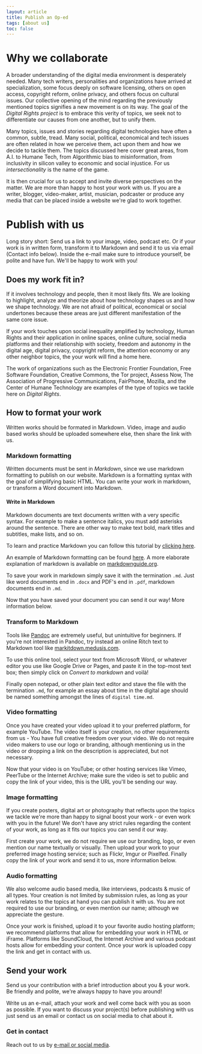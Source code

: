 ```yaml
---
layout: article
title: Publish an Op-ed
tags: [about us]
toc: false
---
```


# Why we collaborate

A broader understanding of the digital media environment is desperately needed. Many tech writers, personalities and organizations have arrived at specialization, some focus deeply on software licensing, others on open access, copyright reform, online privacy, and others focus on cultural issues. Our collective opening of the mind regarding the previously mentioned topics signifies a new movement is on its way. The goal of the *Digital Rights project* is to embrace this verity of topics, we seek not to differentiate our causes from one another, but to unify them.

Many topics, issues and stories regarding digital technologies have often a common, subtle, tread. Many social, political, economical and tech issues are often related in how we perceive them, act upon them and how we decide to tackle them. The topics discussed here cover great areas, from A.I. to Humane Tech, from Algorithmic bias to misinformation, from inclusivity in silicon valley to economic and social injustice. For us *intersectionality* is the name of the game.

It is then crucial for us to accept and invite diverse perspectives on the matter. We are more than happy to host your work with us. If you are a writer, blogger, video-maker, artist, musician, podcaster or produce any media that can be placed inside a website we're glad to work together.

# Publish with us

Long story short: Send us a link to your image, video, podcast etc. Or if your work is in written form, transform it to Markdown and send it to us via email (Contact info below). Inside the e-mail make sure to introduce yourself, be polite and have fun. We'll be happy to work with you!


## Does my work fit in?

If it involves technology and people, then it most likely fits. We are looking to highlight, analyze and theorize about how technology shapes us and how we shape technology. We are not afraid of political, economical or social undertones because these areas are just different manifestation of the same core issue.

If your work touches upon social inequality amplified by technology, Human Rights and their application in online spaces, online culture, social media platforms and their relationship with society, freedom and autonomy in the digital age, digital privacy, copyright reform, the attention economy or any other neighbor topics, the your work will find a home here.

The work of organizations such as the Electronic Frontier Foundation, Free Software Foundation, Creative Commons, the Tor project, Assess Now, The Association of Progressive Communications, FairPhone, Mozilla, and the Center of Humane Technology are examples of the type of topics we tackle here on *Digital Rights*.

## How to format your work

Written works should be formated in Markdown. Video, image and audio based works should be uploaded somewhere else, then share the link with us.

### Markdown formatting

Written documents must be sent in *Markdown*, since we use markdown formatting to publish on our website. Markdown is a formatting syntax with the goal of simplifying basic HTML. You can write your work in markdown, or transform a Word document into Markdown.

#### Write in Markdown

Markdown documents are text documents written with a very specific syntax. For example to make a sentence italics, you must add asterisks around the sentence. There are other way to make text bold, mark titles and subtitles, make lists, and so on.

To learn and practice Markdown you can follow this tutorial by [clicking here][ch].

[ch]: https://www.markdowntutorial.com/

An example of Markdown formatting can be found [here](https://en.wikipedia.org/wiki/Markdown#Example). A more elaborate explanation of markdown is available on [markdownguide.org](https://www.markdownguide.org/).

To save your work in markdown simply save it with the termination `.md`. Just like word documents end in `.docx` and PDF's end in `.pdf`, markdown documents end in `.md`.

Now that you have saved your document you can send it our way! More information below.

### Transform to Markdown

Tools like [Pandoc](https://pandoc.org/) are extremely useful, but unintuitive for beginners. If you're not interested in Pandoc, try instead an online Ritch text to Markdown tool like [markitdown.medusis.com](http://markitdown.medusis.com/).

To use this online tool, select your text from Microsoft Word, or whatever editor you use like Google Drive or Pages, and paste it in the top-most text box; then simply click on *Convert to markdown* and voilà!


Finally open notepad, or other plain text editor and stave the file with the termination `.md`, for example an essay about time in the digital age should be named something amongst the lines of `digital time.md`.

### Video formatting

Once you have created your video upload it to your preferred platform, for example YouTube. The video itself is your creation, no other requirements from us - You have full creative freedom over your video. We do not require video makers to use our logo or branding, although mentioning us in the video or dropping a link on the description is appreciated, but not necessary.

Now that your video is on YouTube; or other hosting services like Vimeo, PeerTube or the Internet Archive; make sure the video is set to public and copy the link of your video, this is the URL you'll be sending our way.

### Image formatting

If you create posters, digital art or photography that reflects upon the topics we tackle we're more than happy to signal boost your work - or even work with you in the future! We don't have any strict rules regarding the content of your work, as long as it fits our topics you can send it our way.

First create your work, we do not require we use our branding, logo, or even mention our name textually or visually. Then upload your work to your preferred image hosting service; such as Flickr, Imgur or Pixelfed. Finally copy the link of your work and send it to us, more information below.

### Audio formatting

We also welcome audio based media, like interviews, podcasts & music of all types. Your creation is not limited by submission rules, as long as your work relates to the topics at hand you can publish it with us. You are not required to use our branding, or even mention our name; although we appreciate the gesture.

Once your work is finished, upload it to your favorite audio hosting platform; we recommend platforms that allow for embedding your work in HTML or iFrame. Platforms like SoundCloud, the Internet Archive and various podcast hosts allow for embedding your content. Once your work is uploaded copy the link and get in contact with us.  

## Send your work

Send us your contribution with a brief introduction about you & your work. Be friendly and polite, we're always happy to have you around!

Write us an e-mail, attach your work and well come back with you as soon as possible. If you want to discuss your project(s) before publishing with us just send us an email or contact us on social media to chat about it.

### Get in contact

Reach out to us by [e-mail or social media][cont].

[cont]: https://digital-rights.github.io/socials/socialmedia.html